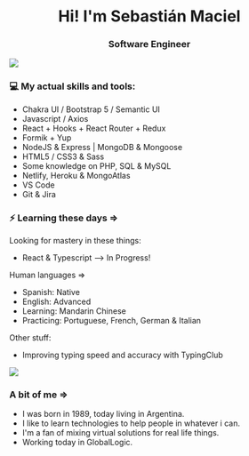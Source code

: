 <h1 align="center"> Hi! I'm Sebastián Maciel </h1>
<h3 align="center"> Software Engineer </h3>

<img src="https://yata-apix-a9caea66-ad78-425f-aa08-e292558ebb65.lss.locawebcorp.com.br/b7c7dbff38ae4f419c94ce8d2254b9d9.png">

### 💻 My actual skills and tools:


- Chakra UI / Bootstrap 5 / Semantic UI
- Javascript / Axios 
- React + Hooks + React Router + Redux
- Formik + Yup
- NodeJS & Express | MongoDB & Mongoose
- HTML5 / CSS3 & Sass
- Some knowledge on PHP, SQL & MySQL
- Netlify, Heroku & MongoAtlas
- VS Code
- Git & Jira

### ⚡ Learning these days =>

Looking for mastery in these things:

- React & Typescript --> In Progress!

Human languages =>

- Spanish: Native
- English: Advanced
- Learning: Mandarin Chinese
- Practicing: Portuguese, French, German & Italian

Other stuff:

- Improving typing speed and accuracy with TypingClub

<img src="https://yata-apix-a9caea66-ad78-425f-aa08-e292558ebb65.lss.locawebcorp.com.br/b7c7dbff38ae4f419c94ce8d2254b9d9.png">

### A bit of me =>

- I was born in 1989, today living in Argentina.
- I like to learn technologies to help people in whatever i can.
- I'm a fan of mixing virtual solutions for real life things.
- Working today in GlobalLogic.
